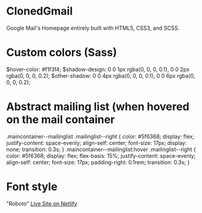 # ClonedGmail

Google Mail's Homepage entirely built with HTML5, CSS3, and SCSS.

# Custom colors (Sass)

$hover-color: #f1f3f4;
$shadow-design: 0 0 1px rgba(0, 0, 0, 0.1), 0 0 2px rgba(0, 0, 0, 0.2);
$other-shadow: 0 0 4px rgba(0, 0, 0, 0.1), 0 0 6px rgba(0, 0, 0, 0.2);

# Abstract mailing list (when hovered on the mail container

.maincontainer--mailinglist .mailinglist--right {
color: #5f6368;
display: flex;
justify-content: space-evenly;
align-self: center;
font-size: 17px;
display: none;
transition: 0.3s;
}
.maincontainer--mailinglist:hover .mailinglist--right {
color: #5f6368;
display: flex;
flex-basis: 15%;
justify-content: space-evenly;
align-self: center;
font-size: 17px;
padding-right: 0.1rem;
transition: 0.3s;
}

# Font style

"Roboto"
[Live Site on Netlify](http://)
